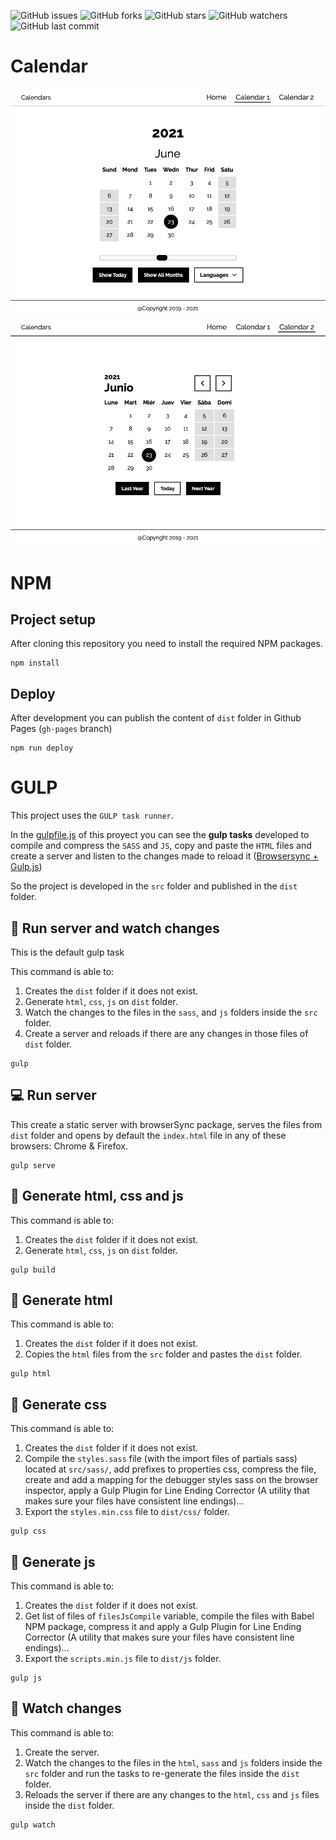 ![GitHub issues](https://img.shields.io/github/issues/beatrizsmerino/calendar)
![GitHub forks](https://img.shields.io/github/forks/beatrizsmerino/calendar)
![GitHub stars](https://img.shields.io/github/stars/beatrizsmerino/calendar)
![GitHub watchers](https://img.shields.io/github/watchers/beatrizsmerino/calendar)
![GitHub last commit](https://img.shields.io/github/last-commit/beatrizsmerino/calendar)


# Calendar

![Image of Calendar](README/images/calendar-1.jpg)
![Image of Calendar](README/images/calendar-2.jpg)

# NPM

## Project setup

After cloning this repository you need to install the required NPM packages.

```
npm install
```

## Deploy

After development you can publish the content of `dist` folder in Github Pages (`gh-pages` branch)

```
npm run deploy
```

# GULP

This project uses the `GULP task runner`.

In the [gulpfile.js](https://github.com/beatrizsmerino/calendar/blob/master/gulpfile.js) of this proyect you can see the **gulp tasks** developed to compile and compress the `SASS` and `JS`, copy and paste the `HTML` files and create a server and listen to the changes made to reload it ([Browsersync + Gulp.js](https://browsersync.io/docs/gulp))

So the project is developed in the `src` folder and published in the `dist` folder.

## 🔧 Run server and watch changes

This is the default gulp task

This command is able to:

1. Creates the `dist` folder if it does not exist.
2. Generate `html`, `css`, `js` on `dist` folder.
3. Watch the changes to the files in the `sass`, and `js` folders inside the `src` folder.
4. Create a server and reloads if there are any changes in those files of `dist` folder.

```
gulp
```

## 💻  Run server

This create a static server with browserSync package, serves the files from `dist` folder and opens by default the `index.html` file in any of these browsers: Chrome & Firefox.

```
gulp serve
```


## 📂 Generate html, css and js

This command is able to:

1. Creates the `dist` folder if it does not exist.
2. Generate `html`, `css`, `js` on `dist` folder.

```
gulp build
```

## 📄 Generate html

This command is able to:

1. Creates the `dist` folder if it does not exist.
2. Copies the `html` files from the `src` folder and pastes the `dist` folder.

```
gulp html
```

## 📄 Generate css

This command is able to:

1. Creates the `dist` folder if it does not exist.
2. Compile the `styles.sass` file (with the import files of partials sass) located at `src/sass/`, add prefixes to properties css, compress the file, create and add a mapping for the debugger styles sass on the browser inspector, apply a Gulp Plugin for Line Ending Corrector (A utility that makes sure your files have consistent line endings)...
3. Export the `styles.min.css` file to `dist/css/` folder.

```
gulp css
```

## 📄 Generate js

This command is able to:

1. Creates the `dist` folder if it does not exist.
2. Get list of files of `filesJsCompile` variable, compile the files with Babel NPM package, compress it and apply a Gulp Plugin for Line Ending Corrector (A utility that makes sure your files have consistent line endings)...
3. Export the `scripts.min.js` file to `dist/js` folder.

```
gulp js
```

## 🔎 Watch changes

This command is able to:

1. Create the server.
2. Watch the changes to the files in the `html`, `sass` and `js` folders inside the `src` folder and run the tasks to re-generate the files inside the `dist` folder.
3. Reloads the server if there are any changes to the `html`, `css` and `js` files inside the `dist` folder.

```
gulp watch
```
